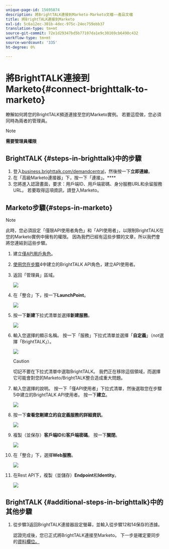 ```yaml
---
unique-page-id: 15695874
description: 將BrightTALK連接到Marketo-Marketo文檔——產品文檔
title: 將BrightTALK連接到Marketo
exl-id: 5c6a12ec-301b-4dec-975c-24ec759ebb37
translation-type: tm+mt
source-git-commit: 72e1d29347bd5b77107da1e9c30169cb6490c432
workflow-type: tm+mt
source-wordcount: '335'
ht-degree: 0%

---
```


# 將BrightTALK連接到Marketo{#connect-brighttalk-to-marketo}

瞭解如何將您的BrightTALK頻道連接至您的Marketo實例。 若要這麼做，您必須同時為兩者的管理員。

>[!NOTE]
>
>**需要管理員權限**

## BrightTALK {#steps-in-brighttalk}中的步驟

1. 登入[business.brighttalk.com/demandcentral](https://business.brighttalk.com/demandcentral/login)，然後按一下&#x200B;**立即連線**。
1. 在「高級Marketo連接器」下，按一下「連接」。****
1. 您將進入認證畫面，要求：用戶端ID、用戶端密碼、身分服務URL和余留服務URL。 若要取得這項資訊，請登入Marketo。

## Marketo步驟{#steps-in-marketo}

>[!NOTE]
>
>此時，您必須設定「僅限API使用者角色」和「API使用者」，以限制BrightTALK在您的Marketo實例中擁有的權限。 因為我們已經有這些步驟的文章，所以我們會將您連結到這些步驟。

1. 建立[僅API用戶角色](/help/marketo/product-docs/administration/users-and-roles/create-an-api-only-user-role.md)。
1. [使用您在步驟](/help/marketo/product-docs/administration/users-and-roles/create-an-api-only-user.md)4中建立的BrightTALK API角色，建立API使用者。
1. 返回「管理員」區域。

   ![](assets/one.png)

1. 在「整合」下，按一下&#x200B;**LaunchPoint**。

   ![](assets/two.png)

1. 按一下&#x200B;**新建**&#x200B;下拉式清單並選擇&#x200B;**新建服務**。

   ![](assets/three.png)

1. 輸入您選擇的顯示名稱。 按一下「服務」下拉式清單並選擇「**自定義**」（_not_&#x200B;選擇「BrightTALK」）。

   ![](assets/four.png)

   >[!CAUTION]
   >
   >切記不要在下拉式清單中選取BrightTALK。 我們正在移除這個領域，而選擇它可能會對您的Marketo/BrightTALK整合造成重大問題。

1. 輸入您選擇的說明。 按一下「僅API使用者」下拉式清單，然後選取您在步驟5中建立的BrightTALK API使用者。 按一下&#x200B;**建立**。

   ![](assets/five.png)

1. 按一下&#x200B;**查看您剛建立的自定義服務的詳細資訊**。

   ![](assets/six.png)

1. 複製（並保存）**客戶端ID**&#x200B;和&#x200B;**客戶端密碼**。 按一下&#x200B;**關閉**。

   ![](assets/eight-1.png)

1. 在「整合」下，選擇&#x200B;**Web服務**。

   ![](assets/nine-1.png)

1. 在Rest API下，複製（並儲存）**Endpoint**&#x200B;和&#x200B;**Identity**。

   ![](assets/ten.png)

## BrightTALK {#additional-steps-in-brighttalk}中的其他步驟

1. 從步驟3返回BrightTALK連接器設定螢幕，並輸入從步驟12和14保存的憑據。

   認證完成後，您已正式將BrightTALK連接至Marketo。 下一步是確定要同步的[資料欄位。](https://support.brighttalk.com/hc/en-us/articles/115005131274-BrightTALK-Connector-for-Marketo-Choose-the-Fields-to-Sync)

